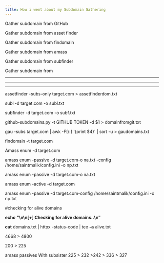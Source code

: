```yaml
---
title: How i went about my Subdomain Gathering
---
```


Gather subdomain from GitHub

Gather subdomain from asset finder

Gather subdomain from findomain

Gather subdomain from amass

Gather subdomain from subfinder

Gather subdomain from

-------
------
-----

assetfinder -subs-only target.com > assetfinderdom.txt 

subl -d target.com  -o subl.txt 

subfinder -d target.com  -o subf.txt 

github-subdomains.py -t GITHUB TOKEN -d $1 > domainfromgit.txt 

gau -subs target.com | awk -F[/:] '{print $4}' | sort -u > gaudomains.txt

findomain -t target.com

Amass enum -d target.com

amass enum -passive -d target.com-o na.txt -config /home/saintmalik/config.ini -o np.txt 

amass enum -passive -d target.com-o na.txt 

amass enum -active -d target.com

amass enum -passive -d target.com-config /home/saintmalik/config.ini -o np.txt 

#checking for alive domains

**echo** **"\n\n[+] Checking for alive domains..\n"**

**cat** domains.txt | httpx -status-code | tee **-a** alive.txt

4668 > 4800

200 > 225

amass passives With subsister 225 > 232 >242 > 336 > 327